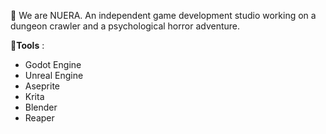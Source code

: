 👋 We are NUERA. An independent game development studio working on a dungeon crawler and a psychological horror adventure.

🔨**Tools** :
  - Godot Engine
  - Unreal Engine
  - Aseprite
  - Krita
  - Blender
  - Reaper
